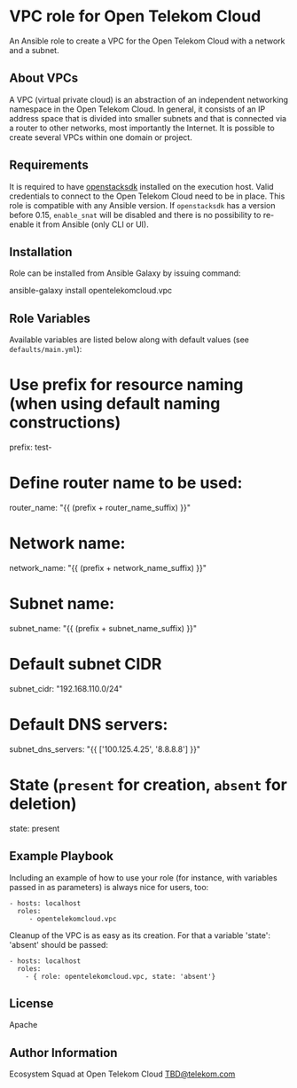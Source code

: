 VPC role for Open Telekom Cloud
===============================

An Ansible role to create a VPC for the Open Telekom Cloud with a
network and a subnet.

About VPCs
----------

A VPC (virtual private cloud) is an abstraction of an independent
networking namespace in the Open Telekom Cloud. In general, it
consists of an IP address space that is divided into smaller subnets
and that is connected via a router to other networks, most importantly
the Internet. It is possible to create several VPCs within one domain
or project.


Requirements
------------

It is required to have
[openstacksdk](https://docs.openstack.org/openstacksdk/latest/)
installed on the execution host. Valid credentials to connect to the
Open Telekom Cloud need to be in place. This role is compatible with
any Ansible version. If `openstacksdk` has a version before 0.15,
`enable_snat` will be disabled and there is no possibility to
re-enable it from Ansible (only CLI or UI).


Installation
------------

Role can be installed from Ansible Galaxy by issuing command:

  ansible-galaxy install opentelekomcloud.vpc

Role Variables
--------------

Available variables are listed below along with default values (see `defaults/main.yml`):
  # Use prefix for resource naming (when using default naming constructions)
  prefix: test-

  # Define router name to be used:
  router_name: "{{ (prefix + router_name_suffix) }}"

  # Network name:
  network_name: "{{ (prefix + network_name_suffix) }}"

  # Subnet name:
  subnet_name: "{{ (prefix + subnet_name_suffix) }}"

  # Default subnet CIDR
  subnet_cidr: "192.168.110.0/24"

  # Default DNS servers:
  subnet_dns_servers: "{{ ['100.125.4.25', '8.8.8.8'] }}"

  # State (`present` for creation, `absent` for deletion)
  state: present


Example Playbook
----------------

Including an example of how to use your role (for instance, with variables passed in as parameters) is always nice for users, too:

    - hosts: localhost
      roles:
         - opentelekomcloud.vpc

Cleanup of the VPC is as easy as its creation. For that a variable 'state': 'absent' should be passed:

    - hosts: localhost
      roles:
        - { role: opentelekomcloud.vpc, state: 'absent'}

License
-------

Apache

Author Information
------------------

Ecosystem Squad at Open Telekom Cloud <TBD@telekom.com>

